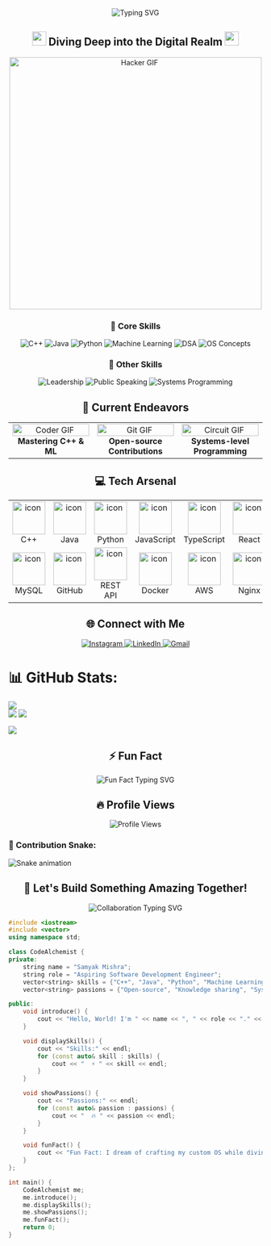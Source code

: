 
<div align="center">
  <img src="https://readme-typing-svg.demolab.com?font=Fira+Code&size=32&duration=2800&pause=2000&color=A9FEF7&center=true&vCenter=true&width=940&lines=Hey+there%2C+I'm+Samyak+Mishra+%F0%9F%91%A8%E2%80%8D%F0%9F%92%BB;Aspiring+Software+Development+Engineer+%F0%9F%9A%80;Welcome+to+my+Digital+Playground+%F0%9F%8E%AE" alt="Typing SVG" />
</div>

<h2 align="center">
  <img src="https://media.giphy.com/media/hvRJCLFzcasrR4ia7z/giphy.gif" width="28">
  Diving Deep into the Digital Realm
  <img src="https://media.giphy.com/media/hvRJCLFzcasrR4ia7z/giphy.gif" width="28">
</h2>

<p align="center">
  <img src="https://raw.githubusercontent.com/SamyakMishra072/SamyakMishra072/main/assets/hacker.gif" alt="Hacker GIF" width="500">
</p>

<div align="center">
  <h3>🧠 Core Skills</h3>
  <img src="https://img.shields.io/badge/C%2B%2B-00599C?style=for-the-badge&logo=c%2B%2B&logoColor=white" alt="C++">
  <img src="https://img.shields.io/badge/Java-ED8B00?style=for-the-badge&logo=java&logoColor=white" alt="Java">
  <img src="https://img.shields.io/badge/Python-3776AB?style=for-the-badge&logo=python&logoColor=white" alt="Python">
  <img src="https://img.shields.io/badge/Machine_Learning-FF6F00?style=for-the-badge&logo=TensorFlow&logoColor=white" alt="Machine Learning">
  <img src="https://img.shields.io/badge/DSA-0082C9?style=for-the-badge&logo=Leetcode&logoColor=white" alt="DSA">
  <img src="https://img.shields.io/badge/OS_Concepts-FCC624?style=for-the-badge&logo=linux&logoColor=black" alt="OS Concepts">
</div>

<div align="center">
  <h3>🌟 Other Skills</h3>
  <img src="https://img.shields.io/badge/Leadership-4285F4?style=for-the-badge&logo=Google%20Assistant&logoColor=white" alt="Leadership">
  <img src="https://img.shields.io/badge/Public_Speaking-34A853?style=for-the-badge&logo=Google%20Podcasts&logoColor=white" alt="Public Speaking">
  <img src="https://img.shields.io/badge/Systems_Programming-000000?style=for-the-badge&logo=GNU&logoColor=white" alt="Systems Programming">
</div>

<h2 align="center">🚀 Current Endeavors</h2>

<table align="center">
  <tr>
    <td align="center" width="33%">
      <img src="https://media.giphy.com/media/SWoSkN6DxTszqIKEqv/giphy.gif" alt="Coder GIF" width="100%">
      <br>
      <b>Mastering C++ & ML</b>
    </td>
    <td align="center" width="33%">
      <img src="https://media.giphy.com/media/kH1DBkPNyZPOk0BxrM/giphy.gif" alt="Git GIF" width="100%">
      <br>
      <b>Open-source Contributions</b>
    </td>
    <td align="center" width="33%">
      <img src="https://media.giphy.com/media/13HgwGsXF0aiGY/giphy.gif" alt="Circuit GIF" width="100%">
      <br>
      <b>Systems-level Programming</b>
    </td>
  </tr>
</table>

<h2 align="center">💻 Tech Arsenal</h2>

<table align="center">
  <tr>
    <td align="center" width="96">
      <img src="https://techstack-generator.vercel.app/cpp-icon.svg" alt="icon" width="65" height="65" />
      <br>C++
    </td>
    <td align="center" width="96">
      <img src="https://techstack-generator.vercel.app/java-icon.svg" alt="icon" width="65" height="65" />
      <br>Java
    </td>
    <td align="center" width="96">
      <img src="https://techstack-generator.vercel.app/python-icon.svg" alt="icon" width="65" height="65" />
      <br>Python
    </td>
    <td align="center" width="96">
      <img src="https://techstack-generator.vercel.app/js-icon.svg" alt="icon" width="65" height="65" />
      <br>JavaScript
    </td>
    <td align="center" width="96">
      <img src="https://techstack-generator.vercel.app/ts-icon.svg" alt="icon" width="65" height="65" />
      <br>TypeScript
    </td>
    <td align="center" width="96">
      <img src="https://techstack-generator.vercel.app/react-icon.svg" alt="icon" width="65" height="65" />
      <br>React
    </td>
  </tr>
  <tr>
    <td align="center" width="96">
      <img src="https://techstack-generator.vercel.app/mysql-icon.svg" alt="icon" width="65" height="65" />
      <br>MySQL
    </td>
    <td align="center" width="96">
      <img src="https://techstack-generator.vercel.app/github-icon.svg" alt="icon" width="65" height="65" />
      <br>GitHub
    </td>
    <td align="center" width="96">
      <img src="https://techstack-generator.vercel.app/restapi-icon.svg" alt="icon" width="65" height="65" />
      <br>REST API
    </td>
    <td align="center" width="96">
      <img src="https://techstack-generator.vercel.app/docker-icon.svg" alt="icon" width="65" height="65" />
      <br>Docker
    </td>
    <td align="center" width="96">
      <img src="https://techstack-generator.vercel.app/aws-icon.svg" alt="icon" width="65" height="65" />
      <br>AWS
    </td>
    <td align="center" width="96">
      <img src="https://techstack-generator.vercel.app/nginx-icon.svg" alt="icon" width="65" height="65" />
      <br>Nginx
    </td>
  </tr>
</table>

<h2 align="center">🌐 Connect with Me</h2>

<p align="center">
  <a href="https://www.instagram.com/samyak_072/" target="_blank">
    <img src="https://img.shields.io/badge/Instagram-%23E4405F.svg?&style=for-the-badge&logo=instagram&logoColor=white" alt="Instagram">
  </a>
  <a href="https://linkedin.com/in/samyak072/" target="_blank">
    <img src="https://img.shields.io/badge/linkedin-%230077B5.svg?&style=for-the-badge&logo=linkedin&logoColor=white" alt="LinkedIn">
  </a>
  <a href="mailto:samyakmishra072@gmail.com" target="_blank">
    <img src="https://img.shields.io/badge/Gmail-D14836?style=for-the-badge&logo=gmail&logoColor=white" alt="Gmail">
  </a>
</p>

# 📊 GitHub Stats:
![](https://github-readme-stats.vercel.app/api?username=SamyakMishra072&theme=blue_navy&hide_border=false&include_all_commits=true&count_private=true)<br/>
![](https://github-readme-streak-stats.herokuapp.com/?user=SamyakMishra072&theme=dark&hide_border=false) 
![](https://github-readme-stats.vercel.app/api/top-langs/?username=SamyakMishra072&theme=blue_navy&hide_border=false&include_all_commits=true&count_private=true&layout=compact)

![](https://komarev.com/ghpvc/?username=SamyakMishra072)
<h2 align="center">⚡ Fun Fact</h2>

<p align="center">
  <img src="https://readme-typing-svg.demolab.com?font=Fira+Code&pause=1000&color=A9FEF7&center=true&vCenter=true&width=435&lines=I+dream+of+crafting+my+custom+OS;while+diving+into+hacker-level;coding+adventures!+%F0%9F%96%A5%EF%B8%8F" alt="Fun Fact Typing SVG" />
</p>

<h2 align="center">🔥 Profile Views</h2>

<p align="center">
  <img src="https://komarev.com/ghpvc/?username=SamyakMishra072&style=for-the-badge&color=blueviolet" alt="Profile Views" />
</p>

### 🐍 Contribution Snake:
![Snake animation](https://github.com/SamyakMishra072/SamyakMishra072/blob/output/github-contribution-grid-snake-dark.svg)

<h2 align="center">🎯 Let's Build Something Amazing Together!</h2>

<p align="center">
  <img src="https://readme-typing-svg.demolab.com?font=Fira+Code&pause=1000&color=A9FEF7&center=true&vCenter=true&width=435&lines=Feel+free+to+reach+out+for;collaborations%2C+open-source+projects%2C;or+technical+discussions!" alt="Collaboration Typing SVG" />
</p>

```cpp
#include <iostream>
#include <vector>
using namespace std;

class CodeAlchemist {
private:
    string name = "Samyak Mishra";
    string role = "Aspiring Software Development Engineer";
    vector<string> skills = {"C++", "Java", "Python", "Machine Learning", "DSA", "OS Concepts"};
    vector<string> passions = {"Open-source", "Knowledge sharing", "Systems programming"};

public:
    void introduce() {
        cout << "Hello, World! I'm " << name << ", " << role << "." << endl;
    }

    void displaySkills() {
        cout << "Skills:" << endl;
        for (const auto& skill : skills) {
            cout << "  ⚡ " << skill << endl;
        }
    }

    void showPassions() {
        cout << "Passions:" << endl;
        for (const auto& passion : passions) {
            cout << "  🔥 " << passion << endl;
        }
    }

    void funFact() {
        cout << "Fun Fact: I dream of crafting my custom OS while diving into hacker-level coding adventures! 🖥️" << endl;
    }
};

int main() {
    CodeAlchemist me;
    me.introduce();
    me.displaySkills();
    me.showPassions();
    me.funFact();
    return 0;
}
